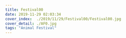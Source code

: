 ```yaml
---
title: Festival00
date: 2019-11-29 02:03:34
cover_index:  ./2019/11/29/Festival00/Festival00.jpg
cover_detail: ./AF0.jpg
tags: "Animal Festival"
---
```

